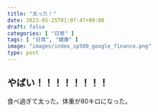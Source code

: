 ```yaml
---
title: "太った！"
date: 2023-05-25T01:07:47+09:00
draft: false
categories: [ "日常" ]
tags: [ "日常", "健康" ]
image: "images/index_sp500_google_finance.png"
type: post
---
```


## やばい！！！！！！！！

食べ過ぎて太った。体重が80キロになった。